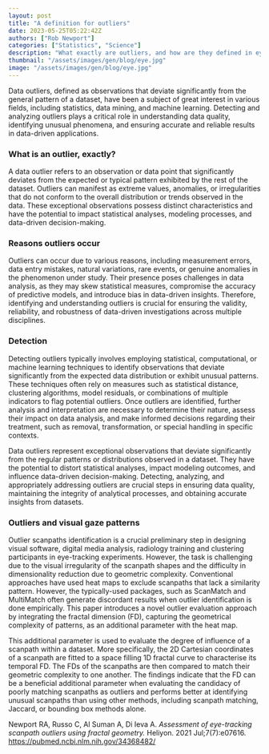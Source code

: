 ```yaml
---
layout: post
title: "A definition for outliers"
date: 2023-05-25T05:22:42Z
authors: ["Rob Newport"]
categories: ["Statistics", "Science"]
description: "What exactly are outliers, and how are they defined in eye-tracking."
thumbnail: "/assets/images/gen/blog/eye.jpg"
image: "/assets/images/gen/blog/eye.jpg"
---
```


Data outliers, defined as observations that deviate significantly from the general pattern of a dataset, have been a subject of great interest in various fields, including statistics, data mining, and machine learning. Detecting and analyzing outliers plays a critical role in understanding data quality, identifying unusual phenomena, and ensuring accurate and reliable results in data-driven applications. 

### What is an outlier, exactly?

A data outlier refers to an observation or data point that significantly deviates from the expected or typical pattern exhibited by the rest of the dataset. Outliers can manifest as extreme values, anomalies, or irregularities that do not conform to the overall distribution or trends observed in the data. These exceptional observations possess distinct characteristics and have the potential to impact statistical analyses, modeling processes, and data-driven decision-making.

### Reasons outliers occur

Outliers can occur due to various reasons, including measurement errors, data entry mistakes, natural variations, rare events, or genuine anomalies in the phenomenon under study. Their presence poses challenges in data analysis, as they may skew statistical measures, compromise the accuracy of predictive models, and introduce bias in data-driven insights. Therefore, identifying and understanding outliers is crucial for ensuring the validity, reliability, and robustness of data-driven investigations across multiple disciplines.

### Detection

Detecting outliers typically involves employing statistical, computational, or machine learning techniques to identify observations that deviate significantly from the expected data distribution or exhibit unusual patterns. These techniques often rely on measures such as statistical distance, clustering algorithms, model residuals, or combinations of multiple indicators to flag potential outliers. Once outliers are identified, further analysis and interpretation are necessary to determine their nature, assess their impact on data analysis, and make informed decisions regarding their treatment, such as removal, transformation, or special handling in specific contexts.

Data outliers represent exceptional observations that deviate significantly from the regular patterns or distributions observed in a dataset. They have the potential to distort statistical analyses, impact modeling outcomes, and influence data-driven decision-making. Detecting, analyzing, and appropriately addressing outliers are crucial steps in ensuring data quality, maintaining the integrity of analytical processes, and obtaining accurate insights from datasets.

### Outliers and visual gaze patterns

Outlier scanpaths identification is a crucial preliminary step in designing visual software, digital media analysis, radiology training and clustering participants in eye-tracking experiments. However, the task is challenging due to the visual irregularity of the scanpath shapes and the difficulty in dimensionality reduction due to geometric complexity. Conventional approaches have used heat maps to exclude scanpaths that lack a similarity pattern. However, the typically-used packages, such as ScanMatch and MultiMatch often generate discordant results when outlier identification is done empirically. This paper introduces a novel outlier evaluation approach by integrating the fractal dimension (FD), capturing the geometrical complexity of patterns, as an additional parameter with the heat map. 

This additional parameter is used to evaluate the degree of influence of a scanpath within a dataset. More specifically, the 2D Cartesian coordinates of a scanpath are fitted to a space filling 1D fractal curve to characterise its temporal FD. The FDs of the scanpaths are then compared to match their geometric complexity to one another. The findings indicate that the FD can be a beneficial additional parameter when evaluating the candidacy of poorly matching scanpaths as outliers and performs better at identifying unusual scanpaths than using other methods, including scanpath matching, Jaccard, or bounding box methods alone.

Newport RA, Russo C, Al Suman A, Di Ieva A. _Assessment of eye-tracking scanpath outliers using fractal geometry._ Heliyon. 2021 Jul;7(7):e07616.
‌https://pubmed.ncbi.nlm.nih.gov/34368482/
